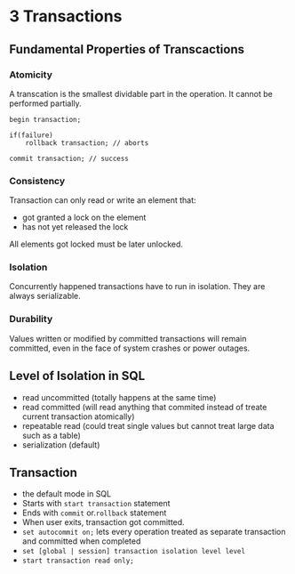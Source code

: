 # 3 Transactions

## Fundamental Properties of Transcactions

### Atomicity

A transcation is the smallest dividable part in the operation. It cannot be performed partially.

````mysql
begin transaction;

if(failure)
	rollback transaction; // aborts
	
commit transaction; // success
````

### Consistency

Transaction can only read or write an element that:

- got granted a lock on the element
- has not yet released the lock

All elements got locked must be later unlocked.

### Isolation

Concurrently happened transactions have to run in isolation. They are always serializable.

### Durability

Values written or modified by committed transactions will remain committed, even in the face of system crashes or power outages.

## Level of Isolation in SQL

- read uncommitted (totally happens at the same time)
- read committed (will read anything that commited instead of treate current transaction atomically)
- repeatable read (could treat single values but cannot treat large data such as a table)
- serialization (default)

## Transaction

- the default mode in SQL
- Starts with `start transaction` statement
- Ends with `commit` or.`rollback` statement
- When user exits, transaction got committed.
- `set autocommit on;` lets every operation treated as separate transaction and committed when completed
- `set [global | session] transaction isolation level level`
- `start transaction read only;`

